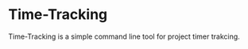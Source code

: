 Time-Tracking
================================================
Time-Tracking is a simple command line tool for project timer trakcing.
